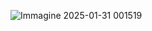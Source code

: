 
![Immagine 2025-01-31 001519](https://github.com/user-attachments/assets/fb1a99f1-6823-48e7-b138-bcf257792472)
